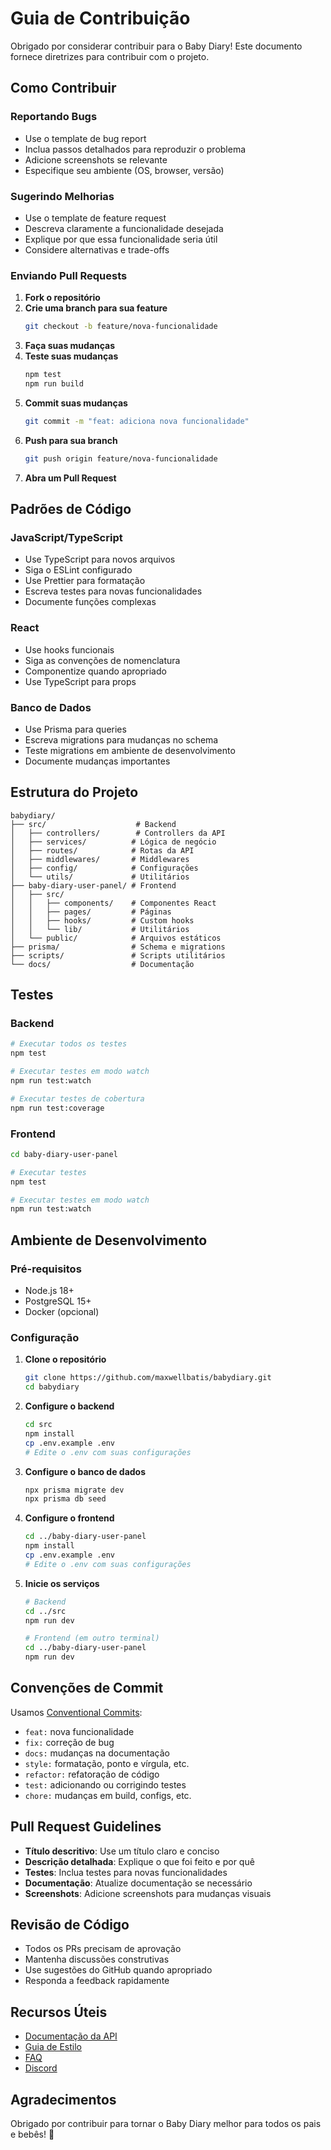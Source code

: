# Guia de Contribuição

Obrigado por considerar contribuir para o Baby Diary! Este documento fornece diretrizes para contribuir com o projeto.

## Como Contribuir

### Reportando Bugs

- Use o template de bug report
- Inclua passos detalhados para reproduzir o problema
- Adicione screenshots se relevante
- Especifique seu ambiente (OS, browser, versão)

### Sugerindo Melhorias

- Use o template de feature request
- Descreva claramente a funcionalidade desejada
- Explique por que essa funcionalidade seria útil
- Considere alternativas e trade-offs

### Enviando Pull Requests

1. **Fork o repositório**
2. **Crie uma branch para sua feature**
   ```bash
   git checkout -b feature/nova-funcionalidade
   ```
3. **Faça suas mudanças**
4. **Teste suas mudanças**
   ```bash
   npm test
   npm run build
   ```
5. **Commit suas mudanças**
   ```bash
   git commit -m "feat: adiciona nova funcionalidade"
   ```
6. **Push para sua branch**
   ```bash
   git push origin feature/nova-funcionalidade
   ```
7. **Abra um Pull Request**

## Padrões de Código

### JavaScript/TypeScript

- Use TypeScript para novos arquivos
- Siga o ESLint configurado
- Use Prettier para formatação
- Escreva testes para novas funcionalidades
- Documente funções complexas

### React

- Use hooks funcionais
- Siga as convenções de nomenclatura
- Componentize quando apropriado
- Use TypeScript para props

### Banco de Dados

- Use Prisma para queries
- Escreva migrations para mudanças no schema
- Teste migrations em ambiente de desenvolvimento
- Documente mudanças importantes

## Estrutura do Projeto

```
babydiary/
├── src/                    # Backend
│   ├── controllers/        # Controllers da API
│   ├── services/          # Lógica de negócio
│   ├── routes/            # Rotas da API
│   ├── middlewares/       # Middlewares
│   ├── config/            # Configurações
│   └── utils/             # Utilitários
├── baby-diary-user-panel/ # Frontend
│   ├── src/
│   │   ├── components/    # Componentes React
│   │   ├── pages/         # Páginas
│   │   ├── hooks/         # Custom hooks
│   │   └── lib/           # Utilitários
│   └── public/            # Arquivos estáticos
├── prisma/                # Schema e migrations
├── scripts/               # Scripts utilitários
└── docs/                  # Documentação
```

## Testes

### Backend

```bash
# Executar todos os testes
npm test

# Executar testes em modo watch
npm run test:watch

# Executar testes de cobertura
npm run test:coverage
```

### Frontend

```bash
cd baby-diary-user-panel

# Executar testes
npm test

# Executar testes em modo watch
npm run test:watch
```

## Ambiente de Desenvolvimento

### Pré-requisitos

- Node.js 18+
- PostgreSQL 15+
- Docker (opcional)

### Configuração

1. **Clone o repositório**
   ```bash
   git clone https://github.com/maxwellbatis/babydiary.git
   cd babydiary
   ```

2. **Configure o backend**
   ```bash
   cd src
   npm install
   cp .env.example .env
   # Edite o .env com suas configurações
   ```

3. **Configure o banco de dados**
   ```bash
   npx prisma migrate dev
   npx prisma db seed
   ```

4. **Configure o frontend**
   ```bash
   cd ../baby-diary-user-panel
   npm install
   cp .env.example .env
   # Edite o .env com suas configurações
   ```

5. **Inicie os serviços**
   ```bash
   # Backend
   cd ../src
   npm run dev

   # Frontend (em outro terminal)
   cd ../baby-diary-user-panel
   npm run dev
   ```

## Convenções de Commit

Usamos [Conventional Commits](https://www.conventionalcommits.org/):

- `feat:` nova funcionalidade
- `fix:` correção de bug
- `docs:` mudanças na documentação
- `style:` formatação, ponto e vírgula, etc.
- `refactor:` refatoração de código
- `test:` adicionando ou corrigindo testes
- `chore:` mudanças em build, configs, etc.

## Pull Request Guidelines

- **Título descritivo**: Use um título claro e conciso
- **Descrição detalhada**: Explique o que foi feito e por quê
- **Testes**: Inclua testes para novas funcionalidades
- **Documentação**: Atualize documentação se necessário
- **Screenshots**: Adicione screenshots para mudanças visuais

## Revisão de Código

- Todos os PRs precisam de aprovação
- Mantenha discussões construtivas
- Use sugestões do GitHub quando apropriado
- Responda a feedback rapidamente

## Recursos Úteis

- [Documentação da API](https://api.babydiary.shop/docs)
- [Guia de Estilo](STYLE_GUIDE.md)
- [FAQ](FAQ.md)
- [Discord](https://discord.gg/babydiary)

## Agradecimentos

Obrigado por contribuir para tornar o Baby Diary melhor para todos os pais e bebês! 🍼 